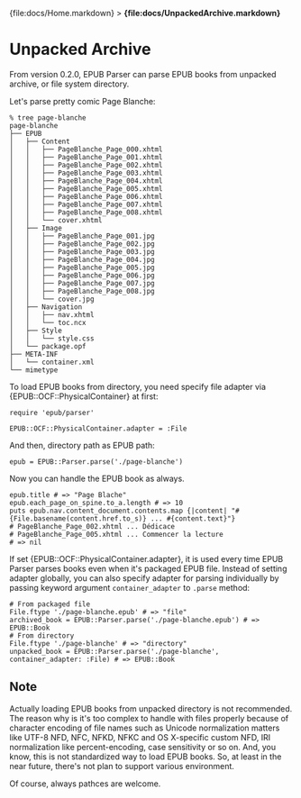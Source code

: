 {file:docs/Home.markdown} > **{file:docs/UnpackedArchive.markdown}**

Unpacked Archive
================

From version 0.2.0, EPUB Parser can parse EPUB books from unpacked archive, or file system directory.

Let's parse pretty comic Page Blanche:

    % tree page-blanche
    page-blanche
    ├── EPUB
    │   ├── Content
    │   │   ├── PageBlanche_Page_000.xhtml
    │   │   ├── PageBlanche_Page_001.xhtml
    │   │   ├── PageBlanche_Page_002.xhtml
    │   │   ├── PageBlanche_Page_003.xhtml
    │   │   ├── PageBlanche_Page_004.xhtml
    │   │   ├── PageBlanche_Page_005.xhtml
    │   │   ├── PageBlanche_Page_006.xhtml
    │   │   ├── PageBlanche_Page_007.xhtml
    │   │   ├── PageBlanche_Page_008.xhtml
    │   │   └── cover.xhtml
    │   ├── Image
    │   │   ├── PageBlanche_Page_001.jpg
    │   │   ├── PageBlanche_Page_002.jpg
    │   │   ├── PageBlanche_Page_003.jpg
    │   │   ├── PageBlanche_Page_004.jpg
    │   │   ├── PageBlanche_Page_005.jpg
    │   │   ├── PageBlanche_Page_006.jpg
    │   │   ├── PageBlanche_Page_007.jpg
    │   │   ├── PageBlanche_Page_008.jpg
    │   │   └── cover.jpg
    │   ├── Navigation
    │   │   ├── nav.xhtml
    │   │   └── toc.ncx
    │   ├── Style
    │   │   └── style.css
    │   └── package.opf
    ├── META-INF
    │   └── container.xml
    └── mimetype

To load EPUB books from directory, you need specify file adapter via {EPUB::OCF::PhysicalContainer} at first:

    require 'epub/parser'
    
    EPUB::OCF::PhysicalContainer.adapter = :File

And then, directory path as EPUB path:

    epub = EPUB::Parser.parse('./page-blanche')

Now you can handle the EPUB book as always.

    epub.title # => "Page Blache"
    epub.each_page_on_spine.to_a.length # => 10
    puts epub.nav.content_document.contents.map {|content| "#{File.basename(content.href.to_s)} ... #{content.text}"}
    # PageBlanche_Page_002.xhtml ... Dédicace
    # PageBlanche_Page_005.xhtml ... Commencer la lecture
    # => nil

If set {EPUB::OCF::PhysicalContainer.adapter}, it is used every time EPUB Parser parses books even when it's packaged EPUB file. Instead of setting adapter globally, you can also specify adapter for parsing individually by passing keyword argument `container_adapter` to `.parse` method:

    # From packaged file
    File.ftype './page-blanche.epub' # => "file"
    archived_book = EPUB::Parser.parse('./page-blanche.epub') # => EPUB::Book
    # From directory
    File.ftype './page-blanche' # => "directory"
    unpacked_book = EPUB::Parser.parse('./page-blanche', container_adapter: :File) # => EPUB::Book

Note
----

Actually loading EPUB books from unpacked directory is not recommended. The reason why is it's too complex to handle with files properly because of character encoding of file names such as Unicode normalization matters like UTF-8 NFD, NFC, NFKD, NFKC and OS X-specific custom NFD, IRI normalization like percent-encoding, case sensitivity or so on. And, you know, this is not standardized way to load EPUB books. So, at least in the near future, there's not plan to support various environment.

Of course, always pathces are welcome.
